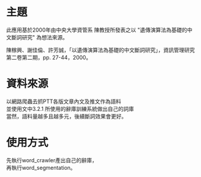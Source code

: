 # 主題
此應用基於2000年由中央大學資管系 陳教授所發表之以 "遺傳演算法為基礎的中文斷詞研究" 為想法來源。

陳稼興、謝佳倫、許芳誠，「以遺傳演算法為基礎的中文斷詞研究」，資訊管理研究第二卷第二期，pp. 27-44，2000。

# 資料來源
以網路爬蟲去抓PTT各版文章內文及推文作為語料 <br>
並使用文中3.2.1 所使用的辭庫訓練系統做出自己的詞庫 <br>
當然，語料量越多且越多元，後續斷詞效果會更好。 <br>

# 使用方式
先執行word_crawler產出自己的辭庫， <br>
再執行word_segmentation。

